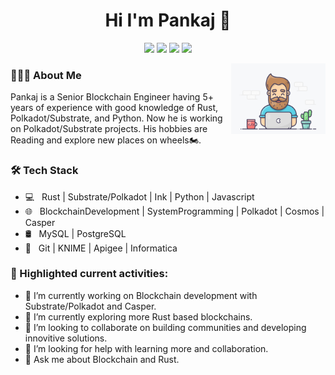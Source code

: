 <h1 align="center">Hi I'm Pankaj 👋</h1>
<p align="center">
     <a href="https://www.linkedin.com/in/thepankajchaudhary/"><img src="https://img.shields.io/badge/linkedin-%230177B5?style=flat&logo=linkedin&logoColor=white"/></a>
    <a href="https://twitter.com/paryaverse"><img src="https://img.shields.io/badge/twitter-%231FA1F1?style=flat&logo=twitter&logoColor=white"/></a>
    <a href="https://linktr.ee/pankajchaudhary"><img src="https://img.shields.io/badge/linktree-%FFFFFF?style=flat&logo=linktree&logoColor=white"/></a>
    <a href="https://www.instagram.com/thepankajchaudhary/?hl=en"><img src="https://img.shields.io/badge/instagram-%23E4415F?style=flat&logo=instagram&logoColor=white"/></a>
  </p>
  
  

<img src="https://github.com/PankajChaudhary5/PankajChaudhary5/blob/master/5083e0a2a7dcaae07c142e8b87036a27.gif" align="right" width="30%" align = "middle"/>

<h3> 👨🏻‍💻 About Me </h3>

Pankaj is a Senior Blockchain Engineer having 5+ years of experience with good knowledge of Rust, Polkadot/Substrate, and Python. Now he is working on  Polkadot/Substrate projects. His hobbies are Reading and explore new places on wheels🏍.



<h3>🛠 Tech Stack</h3>

- 💻 &nbsp; Rust | Substrate/Polkadot | Ink | Python | Javascript
- 🌐 &nbsp; BlockchainDevelopment | SystemProgramming | Polkadot | Cosmos | Casper
- 🛢 &nbsp; MySQL | PostgreSQL
- 🔧 &nbsp; Git | KNIME | Apigee | Informatica



<h3>📌 Highlighted current activities:</h3>

- 🔭 I’m currently working on Blockchain development with Substrate/Polkadot and Casper.
- 🌱 I’m currently exploring more Rust based blockchains. 
- 👯 I’m looking to collaborate on building communities and developing innovitive solutions.
- 🤔 I’m looking for help with learning more and collaboration.
- 💬 Ask me about Blockchain and Rust.


<!-- 
[![Pankaj Chaudhary's GitHub Stats](https://github-readme-stats.vercel.app/api?username=PankajChaudhary5&&show_icons=true)](https://github.com/pankajchaudhary5) -->
